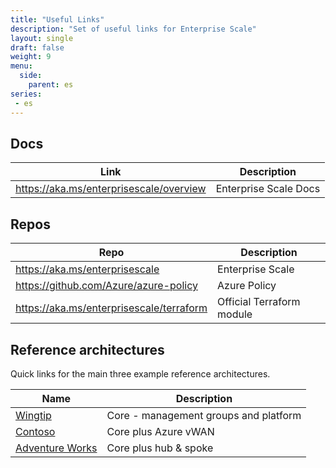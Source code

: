 ```yaml
---
title: "Useful Links"
description: "Set of useful links for Enterprise Scale"
layout: single
draft: false
weight: 9
menu:
  side:
    parent: es
series:
 - es
---
```


## Docs

| Link | Description |
|---|---|
| <https://aka.ms/enterprisescale/overview> | Enterprise Scale Docs |

## Repos

| Repo | Description |
|---|---|
| <https://aka.ms/enterprisescale> | Enterprise Scale |
| <https://github.com/Azure/azure-policy> | Azure Policy |
| <https://aka.ms/enterprisescale/terraform> | Official Terraform module |

## Reference architectures

Quick links for the main three example reference architectures.

| Name | Description |
|---|---|
| [Wingtip](<https://github.com/Azure/Enterprise-Scale/blob/main/docs/reference/wingtip/README.md>) | Core - management groups and platform |
| [Contoso](<https://github.com/Azure/Enterprise-Scale/blob/main/docs/reference/contoso/Readme.md>) | Core plus Azure vWAN |
| [Adventure Works](<https://github.com/Azure/Enterprise-Scale/blob/main/docs/reference/adventureworks/README.md>) | Core plus hub & spoke |
